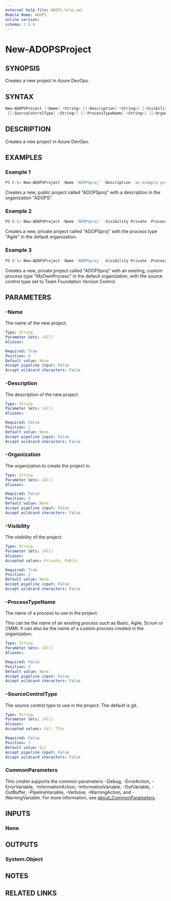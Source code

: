 ```yaml
---
external help file: ADOPS-help.xml
Module Name: ADOPS
online version:
schema: 2.0.0
---
```


# New-ADOPSProject

## SYNOPSIS

Creates a new project in Azure DevOps.

## SYNTAX

```powershell
New-ADOPSProject [-Name] <String> [[-Description] <String>] [-Visibility] <String>
 [[-SourceControlType] <String>] [[-ProcessTypeName] <String>] [[-Organization] <String>] [<CommonParameters>]
```

## DESCRIPTION

Creates a new project in Azure DevOps.

## EXAMPLES

### Example 1

```powershell
PS C:\> New-ADOPSProject -Name 'ADOPSproj' -Description 'an example project' -Visibility Public -Organization 'ADOPS'
```

Creates a new, public project called "ADOPSproj" with a description in the organization "ADOPS".

### Example 2

```powershell
PS C:\> New-ADOPSProject -Name 'ADOPSproj' -Visibility Private -ProcessTypeName 'Agile'
```

Creates a new, private project called "ADOPSproj" with the process type "Agile" in the default organization.

### Example 3

```powershell
PS C:\> New-ADOPSProject -Name 'ADOPSproj' -Visibility Private -ProcessTypeName 'MyOwnProcess' -SourceControlType 'Tfvc'
```

Creates a new, private project called "ADOPSproj" with an existing, custom process type "MyOwnProcess" in the default organization, with the source control type set to Team Foundation Version Control.

## PARAMETERS

### -Name

The name of the new project.

```yaml
Type: String
Parameter Sets: (All)
Aliases:

Required: True
Position: 0
Default value: None
Accept pipeline input: False
Accept wildcard characters: False
```

### -Description

The description of the new project.

```yaml
Type: String
Parameter Sets: (All)
Aliases:

Required: False
Position: 1
Default value: None
Accept pipeline input: False
Accept wildcard characters: False
```

### -Organization

The organization to create the project in.

```yaml
Type: String
Parameter Sets: (All)
Aliases:

Required: False
Position: 5
Default value: None
Accept pipeline input: False
Accept wildcard characters: False
```

### -Visibility

The visibility of the project.

```yaml
Type: String
Parameter Sets: (All)
Aliases:
Accepted values: Private, Public

Required: True
Position: 2
Default value: None
Accept pipeline input: False
Accept wildcard characters: False
```

### -ProcessTypeName

The name of a process to use in the project.

This can be the name of an existing process such as Basic, Agile, Scrum or CMMI. It can also be the name of a custom process created in the organization.

```yaml
Type: String
Parameter Sets: (All)
Aliases:

Required: False
Position: 4
Default value: None
Accept pipeline input: False
Accept wildcard characters: False
```

### -SourceControlType

The source control type to use in the project. The default is git.

```yaml
Type: String
Parameter Sets: (All)
Aliases:
Accepted values: Git, Tfvc

Required: False
Position: 3
Default value: Git
Accept pipeline input: False
Accept wildcard characters: False
```

### CommonParameters

This cmdlet supports the common parameters: -Debug, -ErrorAction, -ErrorVariable, -InformationAction, -InformationVariable, -OutVariable, -OutBuffer, -PipelineVariable, -Verbose, -WarningAction, and -WarningVariable. For more information, see [about_CommonParameters](http://go.microsoft.com/fwlink/?LinkID=113216).

## INPUTS

### None

## OUTPUTS

### System.Object

## NOTES

## RELATED LINKS
